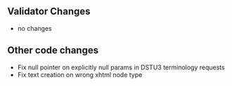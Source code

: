## Validator Changes

* no changes

## Other code changes

* Fix null pointer on explicitly null params in DSTU3 terminology requests
* Fix text creation on wrong xhtml node type